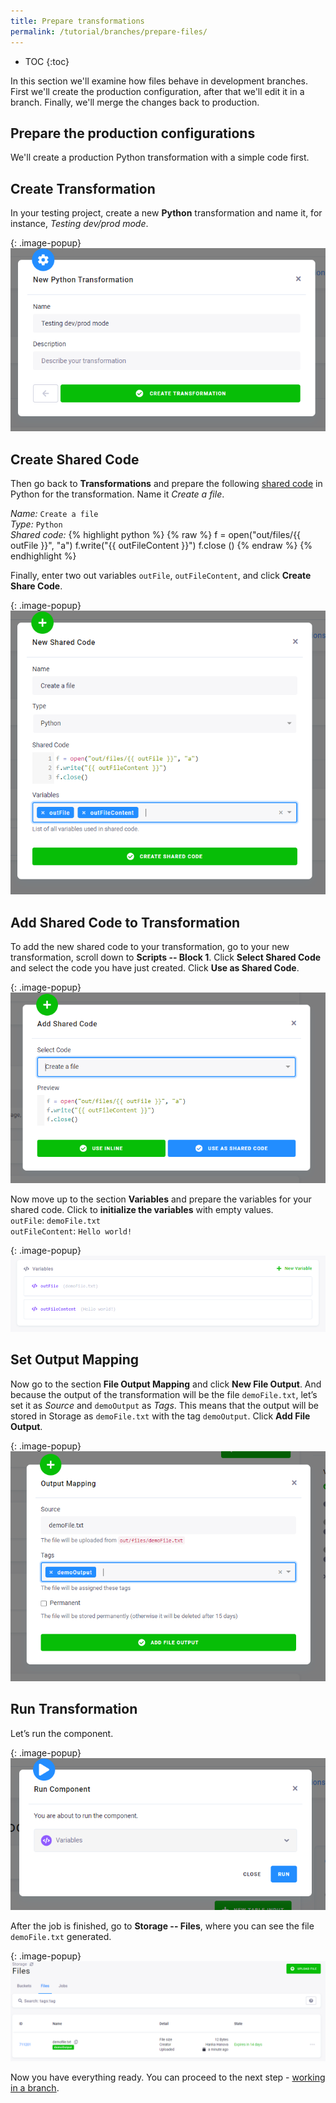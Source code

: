 ```yaml
---
title: Prepare transformations
permalink: /tutorial/branches/prepare-files/
---
```


* TOC
{:toc}

In this section we'll examine how files behave in development branches. First we'll create the production configuration, after that we'll edit it in a branch. Finally, we'll merge the changes back to production.  

## Prepare the production configurations

We'll create a production Python transformation with a simple code first. 

##  Create Transformation
In your testing project, create a new **Python** transformation and name it, for instance, *Testing dev/prod mode*.

{: .image-popup}
![Screenshot - Create Transformation](/tutorial/branches/01-new-transformation.png)

## Create Shared Code
Then go back to **Transformations** and prepare the following [shared code](/transformations/variables/#shared-code)
in Python for the transformation. Name it *Create a file*.

*Name:* `Create a file`
<br> *Type:* `Python`
<br> *Shared code:*
{% highlight python %}
{% raw %}
f = open("out/files/{{ outFile }}", "a")
f.write("{{ outFileContent }}")
f.close ()
{% endraw %}
{% endhighlight %}

Finally, enter two out variables `outFile`, `outFileContent`, and click **Create Share Code**.

{: .image-popup}
![Screenshot - New Shared Code](/tutorial/branches/02-new-shared-code.png)

## Add Shared Code to Transformation
To add the new shared code to your transformation, go to your new transformation, scroll down to
**Scripts -- Block 1**. Click **Select Shared Code** and select the code you have just created.
Click **Use as Shared Code**.

{: .image-popup}
![Screenshot - Add Shared Code](/tutorial/branches/03-add-shared-code.png)

Now move up to the section **Variables** and prepare the variables for your shared code.
Click to **initialize the variables** with empty values.
<br> `outFile`: `demoFile.txt`
<br> `outFileContent`: `Hello world!`

{: .image-popup}
![Screenshot - Initialize Variables](/tutorial/branches/04-initialize-variables.png)

## Set Output Mapping
Now go to the section **File Output Mapping** and click **New File Output**. And because the output of the
transformation will be the file `demoFile.txt`, let’s set it as *Source* and `demoOutput` as *Tags*. This means
that the output will be stored in Storage as `demoFile.txt` with the tag `demoOutput`. Click **Add File Output**.

{: .image-popup}
![Screenshot - Set Output Mapping](/tutorial/branches/05-output-mapping.png)

## Run Transformation
Let’s run the component.

{: .image-popup}
![Screenshot - Run Transformation](/tutorial/branches/06-run-component.png)

After the job is finished, go to **Storage -- Files**, where you can see the file `demoFile.txt` generated.

{: .image-popup}
![Screenshot - Generated File ](/tutorial/branches/07-generated-file.png)

Now you have everything ready. You can proceed to the next step - [working in a branch](/tutorial/branches/files-in-branch/). 
